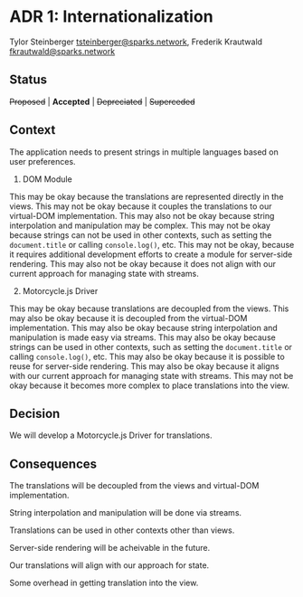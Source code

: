 # ADR 1: Internationalization

Tylor Steinberger <tsteinberger@sparks.network>,
Frederik Krautwald <fkrautwald@sparks.network>

## Status

~~Proposed~~ | **Accepted** | ~~Depreciated~~ | ~~Superceded~~

## Context

The application needs to present strings in multiple languages based on user preferences.

1. DOM Module

  This may be okay because the translations are represented directly in the 
  views. This may not be okay because it couples the translations to our 
  virtual-DOM implementation. This may also not be okay because string 
  interpolation and manipulation may be complex. This may not be okay because 
  strings can not be used in other contexts, such as setting the 
  `document.title` or calling `console.log()`, etc. This may not be okay, 
  because it requires additional development efforts to create a module for 
  server-side rendering. This may also not be okay because it does not align 
  with our current approach for managing state with streams.

2. Motorcycle.js Driver

  This may be okay because translations are decoupled from the views. This may 
  also be okay because it is decoupled from the virtual-DOM implementation. 
  This may also be okay because string interpolation and manipulation is made 
  easy via streams. This may also be okay because strings can be used in other 
  contexts, such as setting the `document.title` or calling `console.log()`, 
  etc. This may also be okay because it is possible to reuse for server-side 
  rendering. This may also be okay because it aligns with our current approach 
  for managing state with streams. This may not be okay because it becomes more 
  complex to place translations into the view.

## Decision

We will develop a Motorcycle.js Driver for translations.

## Consequences

The translations will be decoupled from the views and virtual-DOM implementation.

String interpolation and manipulation will be done via streams.

Translations can be used in other contexts other than views.

Server-side rendering will be acheivable in the future.

Our translations will align with our approach for state.

Some overhead in getting translation into the view.